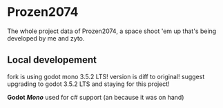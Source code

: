 # Prozen2074

The whole project data of Prozen2074, a space shoot 'em up that's being developed by me and zyto.

## Local developement

fork is using godot mono 3.5.2 LTS! version is diff to original!
suggest upgrading to godot 3.5.2 LTS and staying for this project!

__Godot ___Mono_____ used for c# support (an because it was on hand)
